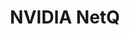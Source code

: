 ---
title: NVIDIA NetQ
layout: pdf
product: Cumulus NetQ
type: pdf
bookhidden: true
version: "4.11"
imgData: cumulus-netq
siteSlug: cumulus-netq
pdfhidden: true

---